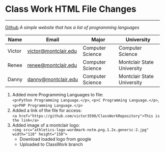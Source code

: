 # Class Work HTML File Changes
***
[Github](https://github.com/victor3590/ClassWorkRepository "Github Repository")
_A simple website that has a list of programming languages_


|Name|Email|Major|University     
|----|-----|-------|-------|      
|Victor|victor@montclair.edu|Computer Science|Computer Science|Montclair State University|
|Renee|renee@montclair.edu|Computer Science|Montclair State University|
|Danny|danny@montclair.edu|Computer Science|Montclair State University|

1. Added more Programming Languages to file:  
    `<p>Python Programming Language.</p>`,
    `<p>C Programming Language.</p>`,
    `<p>PHP Programming Language.</p>`
2. Added a link of the file for access:  
    `<a href="https://github.com/victor3590/ClassWorkRepository">This is the link</a>`
3. Added image of a montclair logo:  
    `<img src="athletics-logo-wordmark-notm.png.1.2x.generic-2.jpg" width="110" height="150">`
   * Download loaded logo from google
   * Uploaded to ClassWork branch

